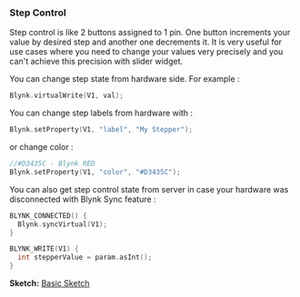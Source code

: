 
### Step Control

Step control is like 2 buttons assigned to 1 pin. One button increments your value by desired step and another 
one decrements it. It is very useful for use cases where you need to change your values very precisely and you can't 
achieve this precision with slider widget.

You can change step state from hardware side. For example : 

```cpp
Blynk.virtualWrite(V1, val);
```

You can change step labels from hardware with : 

```cpp
Blynk.setProperty(V1, "label", "My Stepper");
```

or change color : 

```cpp
//#D3435C - Blynk RED 
Blynk.setProperty(V1, "color", "#D3435C");
```

You can also get step control state from server in case your hardware was disconnected with Blynk Sync feature : 

```cpp
BLYNK_CONNECTED() {
  Blynk.syncVirtual(V1);
}

BLYNK_WRITE(V1) {
  int stepperValue = param.asInt();
}
```

**Sketch:** [Basic Sketch](https://github.com/blynkkk/blynk-library/blob/master/examples/GettingStarted/BlynkBlink/BlynkBlink.ino)